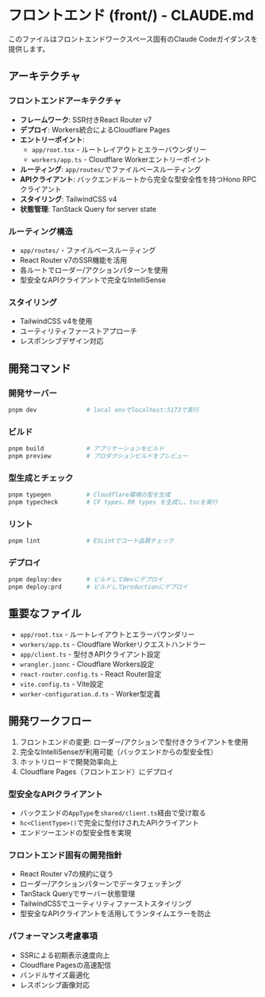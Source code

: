 # フロントエンド (front/) - CLAUDE.md

このファイルはフロントエンドワークスペース固有のClaude Codeガイダンスを提供します。

## アーキテクチャ

### フロントエンドアーキテクチャ

- **フレームワーク**: SSR付きReact Router v7
- **デプロイ**: Workers統合によるCloudflare Pages
- **エントリーポイント**:
  - `app/root.tsx` - ルートレイアウトとエラーバウンダリー
  - `workers/app.ts` - Cloudflare Workerエントリーポイント
- **ルーティング**: `app/routes/`でファイルベースルーティング
- **APIクライアント**: バックエンドルートから完全な型安全性を持つHono RPCクライアント
- **スタイリング**: TailwindCSS v4
- **状態管理**: TanStack Query for server state

### ルーティング構造

- `app/routes/` - ファイルベースルーティング
- React Router v7のSSR機能を活用
- 各ルートでローダー/アクションパターンを使用
- 型安全なAPIクライアントで完全なIntelliSense

### スタイリング

- TailwindCSS v4を使用
- ユーティリティファーストアプローチ
- レスポンシブデザイン対応

## 開発コマンド

### 開発サーバー

```bash
pnpm dev              # local envでlocalhost:5173で実行
```

### ビルド

```bash
pnpm build            # アプリケーションをビルド
pnpm preview          # プロダクションビルドをプレビュー
```

### 型生成とチェック

```bash
pnpm typegen          # Cloudflare環境の型を生成
pnpm typecheck        # CF types、RR types を生成し、tscを実行
```

### リント

```bash
pnpm lint             # ESLintでコード品質チェック
```

### デプロイ

```bash
pnpm deploy:dev       # ビルドしてdevにデプロイ
pnpm deploy:prd       # ビルドしてproductionにデプロイ
```

## 重要なファイル

- `app/root.tsx` - ルートレイアウトとエラーバウンダリー
- `workers/app.ts` - Cloudflare Workerリクエストハンドラー
- `app/client.ts` - 型付きAPIクライアント設定
- `wrangler.jsonc` - Cloudflare Workers設定
- `react-router.config.ts` - React Router設定
- `vite.config.ts` - Vite設定
- `worker-configuration.d.ts` - Worker型定義

## 開発ワークフロー

1. フロントエンドの変更: ローダー/アクションで型付きクライアントを使用
2. 完全なIntelliSenseが利用可能（バックエンドからの型安全性）
3. ホットリロードで開発効率向上
4. Cloudflare Pages（フロントエンド）にデプロイ

### 型安全なAPIクライアント

- バックエンドの`AppType`を`shared/client.ts`経由で受け取る
- `hc<ClientType>()`で完全に型付けされたAPIクライアント
- エンドツーエンドの型安全性を実現

### フロントエンド固有の開発指針

- React Router v7の規約に従う
- ローダー/アクションパターンでデータフェッチング
- TanStack Queryでサーバー状態管理
- TailwindCSSでユーティリティファーストスタイリング
- 型安全なAPIクライアントを活用してランタイムエラーを防止

### パフォーマンス考慮事項

- SSRによる初期表示速度向上
- Cloudflare Pagesの高速配信
- バンドルサイズ最適化
- レスポンシブ画像対応
